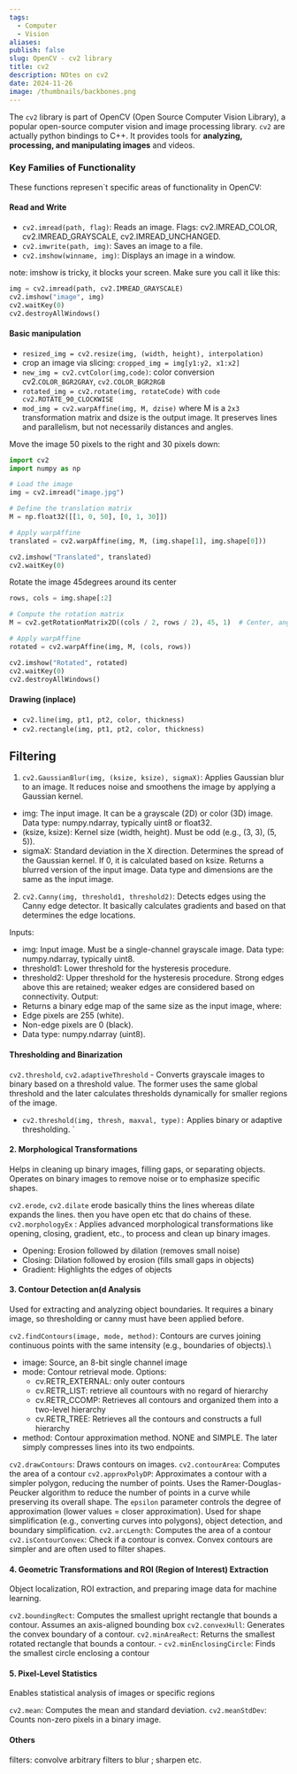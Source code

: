```yaml
---
tags:
  - Computer
  - Vision
aliases: 
publish: false
slug: OpenCV - cv2 library
title: cv2
description: NOtes on cv2
date: 2024-11-26
image: /thumbnails/backbones.png
---
```

The `cv2` library is part of OpenCV (Open Source Computer Vision Library), a popular open-source computer vision and image processing library. `cv2` are actually python bindings to C++. It provides tools for **analyzing, processing, and manipulating images** and videos. 

### **Key Families of Functionality** 

These functions represen`t specific areas of functionality in OpenCV: 
#### Read and Write

- `cv2.imread(path, flag)`: Reads an image. Flags: cv2.IMREAD_COLOR, cv2.IMREAD_GRAYSCALE, cv2.IMREAD_UNCHANGED.
- `cv2.imwrite(path, img)`: Saves an image to a file.
- `cv2.imshow(winname, img)`: Displays an image in a window.

note: imshow is tricky, it blocks your screen. Make sure you call it like this:

```python
img = cv2.imread(path, cv2.IMREAD_GRAYSCALE)
cv2.imshow("image", img)
cv2.waitKey(0)
cv2.destroyAllWindows()
```

#### Basic manipulation
- `resized_img = cv2.resize(img, (width, height), interpolation)`
- crop an image via slicing: `cropped_img = img[y1:y2, x1:x2]`
- `new_img = cv2.cvtColor(img,code)`: color conversion cv2.`COLOR_BGR2GRAY`, `cv2.COLOR_BGR2RGB` 
- `rotated_img = cv2.rotate(img, rotateCode)` with `code cv2.ROTATE_90_CLOCKWISE`
- `mod_img = cv2.warpAffine(img, M, dzise)` where M is a `2x3` transformation matrix and dsize is the output image. It preserves lines and parallelism, but not necessarily distances and angles.

Move the image 50 pixels to the right and 30 pixels down:

```python
import cv2
import numpy as np

# Load the image
img = cv2.imread("image.jpg")

# Define the translation matrix
M = np.float32([[1, 0, 50], [0, 1, 30]])

# Apply warpAffine
translated = cv2.warpAffine(img, M, (img.shape[1], img.shape[0]))

cv2.imshow("Translated", translated)
cv2.waitKey(0)
```
Rotate the image 45degrees around its center

```python
rows, cols = img.shape[:2]

# Compute the rotation matrix
M = cv2.getRotationMatrix2D((cols / 2, rows / 2), 45, 1)  # Center, angle, scale

# Apply warpAffine
rotated = cv2.warpAffine(img, M, (cols, rows))

cv2.imshow("Rotated", rotated)
cv2.waitKey(0)
cv2.destroyAllWindows()
```
#### Drawing (inplace)
- `cv2.line(img, pt1, pt2, color, thickness)`
- `cv2.rectangle(img, pt1, pt2, color, thickness)`

## Filtering
1. `cv2.GaussianBlur(img, (ksize, ksize), sigmaX)`: Applies Gaussian blur to an image. It reduces noise and smoothens the image by applying a Gaussian kernel.
- img: The input image. It can be a grayscale (2D) or color (3D) image. Data type: numpy.ndarray, typically uint8 or float32.
- (ksize, ksize): Kernel size (width, height). Must be odd (e.g., (3, 3), (5, 5)).
- sigmaX: Standard deviation in the X direction. Determines the spread of the Gaussian kernel. If 0, it is calculated based on ksize.
Returns a blurred version of the input image. Data type and dimensions are the same as the input image.

2. `cv2.Canny(img, threshold1, threshold2)`: Detects edges using the Canny edge detector. It basically calculates gradients and based on that determines the edge locations.

Inputs:
- img: Input image. Must be a single-channel grayscale image. Data type: numpy.ndarray, typically uint8.
- threshold1: Lower threshold for the hysteresis procedure.
- threshold2: Upper threshold for the hysteresis procedure. Strong edges above this are retained; weaker edges are considered based on connectivity.
Output:
- Returns a binary edge map of the same size as the input image, where:
- Edge pixels are 255 (white).
- Non-edge pixels are 0 (black).
- Data type: numpy.ndarray (uint8).

#### Thresholding and Binarization
`cv2.threshold`, `cv2.adaptiveThreshold` - Converts grayscale images to binary based on a threshold value. The former uses the same global threshold and the later calculates thresholds dynamically for smaller regions of the image.

- `cv2.threshold(img, thresh, maxval, type):` Applies binary or adaptive thresholding.
`

#### 2. **Morphological Transformations**
Helps in cleaning up binary images, filling gaps, or separating objects. Operates on binary images to remove noise or to emphasize specific shapes.

 `cv2.erode`, `cv2.dilate` erode basically thins the lines whereas dilate expands the lines. then you have open etc that do chains of these.
 `cv2.morphologyEx` : Applies advanced morphological transformations like opening, closing, gradient, etc., to process and clean up binary images.
 * Opening: Erosion followed by dilation (removes small noise)
 * Closing: Dilation followed by erosion (fills small gaps in objects)
 * Gradient: Highlights the edges of objects


#### 3. **Contour Detection an(d Analysis** 
Used for extracting and analyzing object boundaries. It requires a binary image, so thresholding or canny must have been applied before.

`cv2.findContours(image, mode, method)`: Contours are curves joining continuous points with the same intensity (e.g., boundaries of objects).\
- image: Source, an 8-bit single channel image
- mode: Contour retrieval mode. Options:
  - cv.RETR_EXTERNAL: only outer contours
  - cv.RETR_LIST: retrieve all countours with no regard of hierarchy
  - cv.RETR_CCOMP: Retrieves all contours and organized them into a two-level hierarchy
  - cv.RETR_TREE: Retrieves all the contours and constructs a full hierarchy
- method: Contour approximation method. NONE and SIMPLE. The later simply compresses lines into its two endpoints.


 `cv2.drawContours`: Draws contours on images.
`cv2.contourArea`: Computes the area of a contour
`cv2.approxPolyDP`: Approximates a contour with a simpler polygon, reducing the number of points. Uses the Ramer-Douglas-Peucker algorithm to reduce the number of points in a curve while preserving its overall shape. The `epsilon` parameter controls the degree of approximation (lower values = closer approximation). Used for shape simplification (e.g., converting curves into polygons), object detection, and boundary simplification.
`cv2.arcLength`: Computes the area of a contour
`cv2.isContourConvex`: Check if a contour is convex. Convex contours are simpler and are often used to filter shapes.

#### 4. **Geometric Transformations and ROI (Region of Interest) Extraction**

Object localization, ROI extraction, and preparing image data for machine learning.

`cv2.boundingRect`: Computes the smallest upright rectangle that bounds a contour. Assumes an axis-aligned bounding box
`cv2.convexHull`: Generates the convex boundary of a contour.
`cv2.minAreaRect`: Returns the smallest rotated rectangle that bounds a contour. - 
`cv2.minEnclosingCircle`: Finds the smallest circle enclosing a contour
 
#### 5. **Pixel-Level Statistics**
Enables statistical analysis of images or specific regions

 `cv2.mean`: Computes the mean and standard deviation.
`cv2.meanStdDev`: Counts non-zero pixels in a binary image.

#### Others

filters: convolve arbitrary filters to blur ; sharpen etc.
